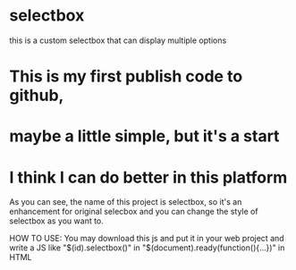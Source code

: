 # selectbox
this is a custom selectbox that can display multiple options

# This is my first publish code to github,
# maybe a little simple, but it's a start 
# I think I can do better in this platform

As you can see, the name of this project is selectbox, so it's an enhancement for original selecbox 
and you can change the style of selectbox as you want to.

HOW TO USE:
You may download this js and put it in your web project and write a JS like "$(id).selectbox()" in 
"$(document).ready(function(){...})" in HTML


